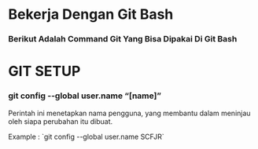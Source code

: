 # Bekerja Dengan Git Bash
### Berikut Adalah Command Git Yang Bisa Dipakai Di Git Bash


# GIT SETUP
### git config --global user.name “[name]”
<p>Perintah ini menetapkan nama pengguna, yang membantu dalam meninjau oleh siapa perubahan itu dibuat.</p> 
Example : 
`git config --global user.name SCFJR`
